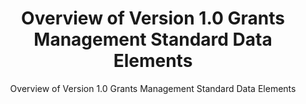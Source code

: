 ---
layout: resources-landing
title: "Overview of Version 1.0 Grants Management Standard Data Elements"
subtitle: "Overview of Version 1.0 Grants Management Standard Data Elements"
filters: federal-financial-assistance uniform-guidance training omb
external_link: ../assets/files/overview-grants-data-standards.pdf
---